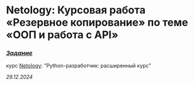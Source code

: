 # Netology: Курсовая работа «Резервное копирование» по теме «ООП и работа с API»

### [_Задание_](https://github.com/netology-code/py-diplom-basic)

курс [Netology](https://netology.ru/): "Python-разработчик: расширенный курс"

_29.12.2024_
